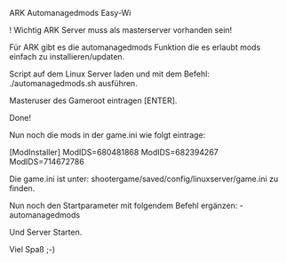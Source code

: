 ARK Automanagedmods Easy-Wi

! Wichtig ARK Server muss als masterserver vorhanden sein!

Für ARK gibt es die automanagedmods Funktion die es erlaubt mods einfach zu installieren/updaten.

Script auf dem Linux Server laden und mit dem Befehl: ./automanagedmods.sh ausführen.

Masteruser des Gameroot eintragen [ENTER].

Done!

Nun noch die mods in der game.ini wie folgt eintrage:

[ModInstaller]
ModIDS=680481868
ModIDS=682394267
ModIDS=714672786

Die game.ini ist unter: shootergame/saved/config/linuxserver/game.ini zu finden.

Nun noch den Startparameter mit folgendem Befehl ergänzen: -automanagedmods

Und Server Starten.

Viel Spaß ;-)
